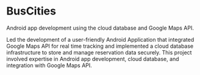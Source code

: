 # BusCities
Android app development using the cloud database and Google Maps API.

Led the development of a user-friendly Android Application that integrated Google Maps API for real time tracking and implemented a cloud database infrastructure to store and manage reservation data securely.
This project involved expertise in Android app development, cloud database, and integration with Google Maps API.
